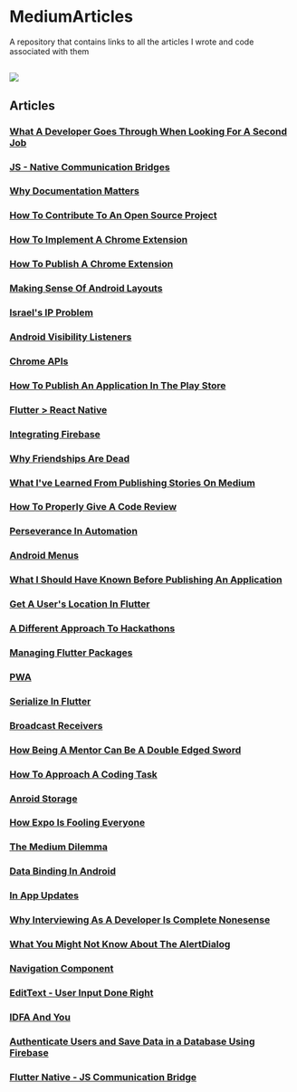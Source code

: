 # MediumArticles
A repository that contains links to all the articles I wrote and code associated with them

<a href="https://medium.com/@tomerpacific" target="_blank"><img src="https://github.com/TomerPacific/MediumArticles/blob/master/images/medium_profile.jpg?raw=true"></a>
---
## Articles

### [What A Developer Goes Through When Looking For A Second Job](https://medium.freecodecamp.org/what-a-developer-goes-through-when-looking-for-a-second-job-f061c26ffd8f)

### [JS - Native Communication Bridges](https://medium.com/@tomerpacific/burning-bridges-native-part-1-7baef82b3f02)

### [Why Documentation Matters](https://medium.com/@tomerpacific/documentation-matters-41ef62dd5c2f)

### [How To Contribute To An Open Source Project](https://medium.com/@tomerpacific/how-to-contribute-to-an-open-source-repository-d66b5e99eec5)

### [How To Implement A Chrome Extension](https://medium.freecodecamp.org/how-to-implement-a-chrome-extension-3802d63b5376)

### [How To Publish A Chrome Extension](https://medium.freecodecamp.org/how-to-publish-your-chrome-extension-dd8400a3d53)

### [Making Sense Of Android Layouts](https://medium.freecodecamp.org/how-to-make-sense-of-the-many-android-layouts-693b262706e0)

### [Israel's IP Problem](https://hackernoon.com/israels-ip-problem-7d8916cb93ec)

### [Android Visibility Listeners](https://medium.freecodecamp.org/how-and-why-to-use-android-visibility-listeners-971e3b6511ec)

### [Chrome APIs](https://medium.freecodecamp.org/features-of-the-chrome-api-you-should-know-bf5c8b6c7733)

### [How To Publish An Application In The Play Store](https://medium.freecodecamp.org/how-to-publish-an-application-in-the-play-store-8ddcc6dc3587)

### [Flutter > React Native](https://hackernoon.com/flutter-react-native-b5e82a2c3e82)

### [Integrating Firebase](https://medium.freecodecamp.org/how-to-integrate-firebase-with-your-application-74fdde01dfe2)

### [Why Friendships Are Dead](https://hackernoon.com/why-friendships-are-dead-4db6f27962da)

### [What I've Learned From Publishing Stories On Medium](https://medium.freecodecamp.org/what-ive-learned-from-publishing-stories-on-medium-9057da232465)

### [How To Properly Give A Code Review](https://medium.freecodecamp.org/how-to-properly-give-a-code-review-c2fcc49e345f)

### [Perseverance In Automation](https://medium.com/swlh/perseverance-in-automation-147630672ba8)

### [Android Menus](https://medium.freecodecamp.org/an-introduction-to-android-menus-c9f382264b49)

### [What I Should Have Known Before Publishing An Application](https://hackernoon.com/what-i-should-have-known-before-publishing-an-application-898d8f72a0e2)

### [Get A User's Location In Flutter](https://medium.com/flutter-community/get-a-users-location-in-flutter-20f488ac8043)

### [A Different Approach To Hackathons](https://medium.freecodecamp.org/a-different-approach-to-hackathons-b88960d9cb79)

### [Managing Flutter Packages](https://medium.com/flutter-community/managing-packages-in-flutter-6018cecaf3a7)

### [PWA](https://medium.freecodecamp.org/an-explanation-of-progressive-web-apps-for-the-non-pwa-crowd-8a400e275ea1)

### [Serialize In Flutter](https://medium.com/flutter-community/serializing-your-object-in-flutter-ab510f0b8b47)

### [Broadcast Receivers](https://android.jlelse.eu/broadcast-receivers-for-beginners-a9d7aa03fb76)

### [How Being A Mentor Can Be A Double Edged Sword](https://www.freecodecamp.org/news/how-being-a-mentor-can-be-a-double-edged-sword/)

### [How To Approach A Coding Task](https://medium.com/better-programming/how-to-approach-a-coding-task-15178b7f04fa)

### [Anroid Storage](https://android.jlelse.eu/android-memory-cd45b82c0995)

### [How Expo Is Fooling Everyone](https://medium.com/better-programming/how-expo-is-fooling-everyone-adf7f34d7528)

### [The Medium Dilemma](https://medium.com/@tomerpacific/the-medium-dilemma-39307304558)

### [Data Binding In Android](https://medium.com/better-programming/how-to-bind-data-in-android-bbb1e180a928)

### [In App Updates](https://android.jlelse.eu/in-app-updates-6de58dab26ce)

### [Why Interviewing As A Developer Is Complete Nonesense](https://hackernoon.com/why-interviewing-as-a-developer-is-complete-nonsense-qt6q3yb4)

### [What You Might Not Know About The AlertDialog](https://proandroiddev.com/what-you-might-not-know-about-the-alertdialog-2bdc55f3d907)

### [Navigation Component](https://proandroiddev.com/android-navigation-component-fc783c03bb8d)

### [EditText - User Input Done Right](https://proandroiddev.com/edittext-user-input-done-right-9efebe877091)

### [IDFA And You](https://medium.com/macoclock/idfa-and-you-7907c7336119)

### [Authenticate Users and Save Data in a Database Using Firebase](https://medium.com/better-programming/authenticate-users-and-save-data-in-a-database-using-firebase-5a7e8828a5f8)

### [Flutter Native - JS Communication Bridge](https://medium.com/flutter-community/js-native-communication-bridge-in-flutter-f94b65913df1)
